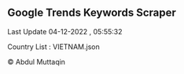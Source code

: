 

## Google Trends Keywords Scraper 
 
Last Update 04-12-2022 , 05:55:32

Country List :
VIETNAM.json



© Abdul Muttaqin 
